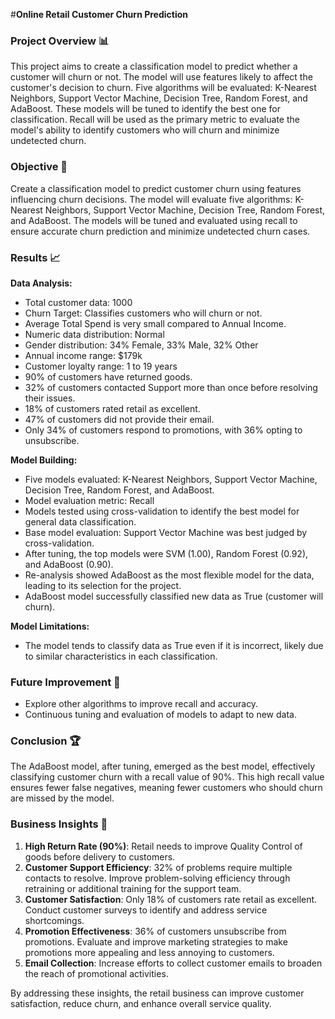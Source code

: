 #**Online Retail Customer Churn Prediction**

### Project Overview 📊
This project aims to create a classification model to predict whether a customer will churn or not. The model will use features likely to affect the customer's decision to churn. Five algorithms will be evaluated: K-Nearest Neighbors, Support Vector Machine, Decision Tree, Random Forest, and AdaBoost. These models will be tuned to identify the best one for classification. Recall will be used as the primary metric to evaluate the model's ability to identify customers who will churn and minimize undetected churn.

### Objective 🎯
Create a classification model to predict customer churn using features influencing churn decisions. The model will evaluate five algorithms: K-Nearest Neighbors, Support Vector Machine, Decision Tree, Random Forest, and AdaBoost. The models will be tuned and evaluated using recall to ensure accurate churn prediction and minimize undetected churn cases.

### Results 📈

**Data Analysis:**
- Total customer data: 1000
- Churn Target: Classifies customers who will churn or not.
- Average Total Spend is very small compared to Annual Income.
- Numeric data distribution: Normal
- Gender distribution: 34% Female, 33% Male, 32% Other
- Annual income range: $179k
- Customer loyalty range: 1 to 19 years
- 90% of customers have returned goods.
- 32% of customers contacted Support more than once before resolving their issues.
- 18% of customers rated retail as excellent.
- 47% of customers did not provide their email.
- Only 34% of customers respond to promotions, with 36% opting to unsubscribe.

**Model Building:**
- Five models evaluated: K-Nearest Neighbors, Support Vector Machine, Decision Tree, Random Forest, and AdaBoost.
- Model evaluation metric: Recall
- Models tested using cross-validation to identify the best model for general data classification.
- Base model evaluation: Support Vector Machine was best judged by cross-validation.
- After tuning, the top models were SVM (1.00), Random Forest (0.92), and AdaBoost (0.90).
- Re-analysis showed AdaBoost as the most flexible model for the data, leading to its selection for the project.
- AdaBoost model successfully classified new data as True (customer will churn).

**Model Limitations:**
- The model tends to classify data as True even if it is incorrect, likely due to similar characteristics in each classification.

### Future Improvement 🚀
- Explore other algorithms to improve recall and accuracy.
- Continuous tuning and evaluation of models to adapt to new data.

### Conclusion 🏆
The AdaBoost model, after tuning, emerged as the best model, effectively classifying customer churn with a recall value of 90%. This high recall value ensures fewer false negatives, meaning fewer customers who should churn are missed by the model.

### Business Insights 💼

1. **High Return Rate (90%)**: Retail needs to improve Quality Control of goods before delivery to customers.
2. **Customer Support Efficiency**: 32% of problems require multiple contacts to resolve. Improve problem-solving efficiency through retraining or additional training for the support team.
3. **Customer Satisfaction**: Only 18% of customers rate retail as excellent. Conduct customer surveys to identify and address service shortcomings.
4. **Promotion Effectiveness**: 36% of customers unsubscribe from promotions. Evaluate and improve marketing strategies to make promotions more appealing and less annoying to customers.
5. **Email Collection**: Increase efforts to collect customer emails to broaden the reach of promotional activities.

By addressing these insights, the retail business can improve customer satisfaction, reduce churn, and enhance overall service quality.

